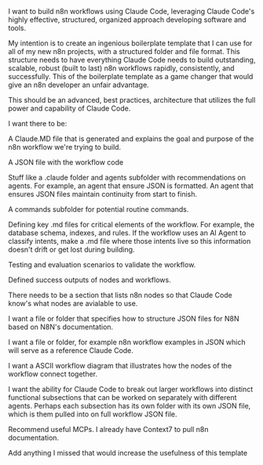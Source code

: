 I want to build n8n workflows using Claude Code, leveraging Claude Code's highly effective, structured, organized approach developing software and tools.

My intention is to create an ingenious boilerplate template that I can use for all of my new n8n projects, with a structured folder and file format. This structure needs to have everything Claude Code needs to build outstanding, scalable, robust (built to last) n8n workflows rapidly, consistently, and successfully. This of the boilerplate template as a game changer that would give an n8n developer an unfair advantage.

This should be an advanced, best practices, architecture that utilizes the full power and capability of Claude Code.

I want there to be:

A Claude.MD file that is generated and explains the goal and purpose of the n8n workflow we're trying to build.

A JSON file with the workflow code

Stuff like a .claude folder and agents subfolder with recommendations on agents. For example, an agent that ensure JSON is formatted. An agent that ensures JSON files maintain continuity from start to finish.

A commands subfolder for potential routine commands.

Defining key .md files for critical elements of the workflow.  For example, the database schema, indexes, and rules. If the workflow uses an AI Agent to classify intents, make a .md file where those intents live so this information doesn't drift or get lost during building.

Testing and evaluation scenarios to validate the workflow.

Defined success outputs of nodes and workflows.

There needs to be a section that lists n8n nodes so that Claude Code know's what nodes are avialable to use.

I want a file or folder that specifies how to structure JSON files for N8N based on N8N's documentation.

I want a file or folder, for example n8n workflow examples in JSON which will serve as a reference Claude Code.

I want a ASCII workflow diagram that illustrates how the nodes of the workflow connect together.

I want the ability for Claude Code to break out larger workflows into distinct functional subsections that can be worked on separately with different agents. Perhaps each subsection has its own folder with its own JSON file, which is them pulled into on full workflow JSON file.

Recommend useful MCPs. I already have Context7 to pull n8n documentation.

Add anything I missed that would increase the usefulness of this template
